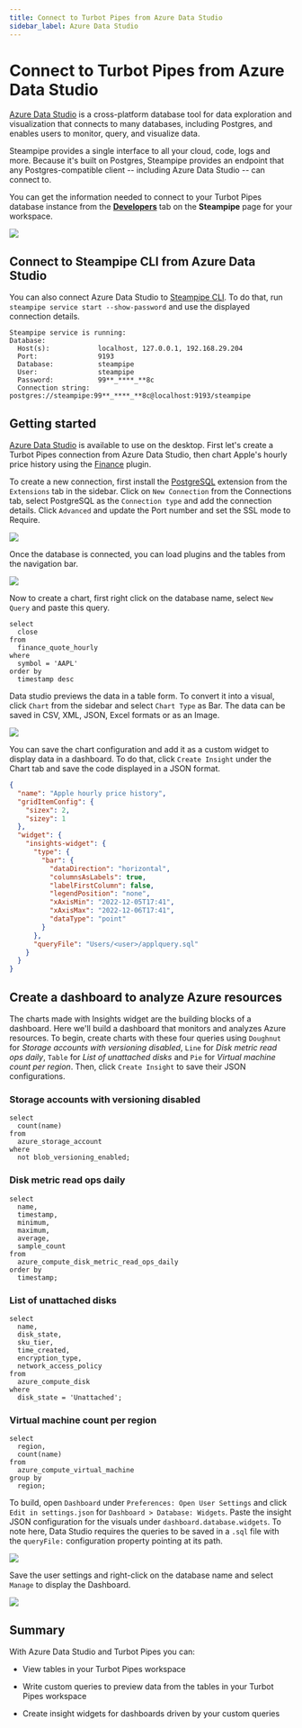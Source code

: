 ```yaml
---
title: Connect to Turbot Pipes from Azure Data Studio
sidebar_label: Azure Data Studio
---
```


# Connect to Turbot Pipes from Azure Data Studio

[Azure Data Studio](https://azure.microsoft.com/en-us/products/data-studio/) is
a cross-platform database tool for data exploration and visualization that
connects to many databases, including Postgres, and enables users to monitor,
query, and visualize data.

Steampipe provides a single interface to all your cloud, code, logs and more.
Because it's built on Postgres, Steampipe provides an endpoint that any
Postgres-compatible client -- including Azure Data Studio -- can connect to.

You can get the information needed to connect to your Turbot Pipes database instance from the **[Developers](/pipes/docs/using/steampipe/developers)** tab on the **Steampipe** page for your workspace.  

![](/images/docs/pipes/steampipe/pipes_steampipe_developer_database.png)


## Connect to Steampipe CLI from Azure Data Studio

You can also connect Azure Data Studio to
[Steampipe CLI](https://steampipe.io/downloads). To do that, run
`steampipe service start --show-password` and use the displayed connection
details.

```
Steampipe service is running:
Database:
  Host(s):            localhost, 127.0.0.1, 192.168.29.204
  Port:               9193
  Database:           steampipe
  User:               steampipe
  Password:           99**_****_**8c
  Connection string:  postgres://steampipe:99**_****_**8c@localhost:9193/steampipe
```

## Getting started

[Azure Data Studio](https://learn.microsoft.com/en-gb/sql/azure-data-studio/download-azure-data-studio?view=sql-server-ver16)
is available to use on the desktop. First let's create a Turbot Pipes connection
from Azure Data Studio, then chart Apple's hourly price history using the
[Finance](https://hub.steampipe.io/plugins/turbot/finance) plugin.

To create a new connection, first install the
[PostgreSQL](https://learn.microsoft.com/en-gb/sql/azure-data-studio/extensions/postgres-extension?view=sql-server-ver16)
extension from the `Extensions` tab in the sidebar. Click on `New Connection`
from the Connections tab, select PostgreSQL as the `Connection type` and add the
connection details. Click `Advanced` and update the Port number and set the SSL
mode to Require.

<div style={{"marginTop":"1em", "marginBottom":"1em", "width":"90%"}}>
<img src="/images/docs/pipes/azure-datastudio-connection-success.png" />
</div>

Once the database is connected, you can load plugins and the tables from the
navigation bar.

<div style={{"marginTop":"1em", "marginBottom":"1em", "width":"50%"}}>
<img src="/images/docs/pipes/azure-datastudio-navigatonbar.png" />
</div>

Now to create a chart, first right click on the database name, select
`New Query` and paste this query.

```
select
  close
from
  finance_quote_hourly
where
  symbol = 'AAPL'
order by
  timestamp desc
```

Data studio previews the data in a table form. To convert it into a visual,
click `Chart` from the sidebar and select `Chart Type` as Bar. The data can be
saved in CSV, XML, JSON, Excel formats or as an Image.

<div style={{"marginTop":"1em", "marginBottom":"1em"}}>
<img src="/images/docs/pipes/azure-datastudio-appl-barchart.png" />
</div>

You can save the chart configuration and add it as a custom widget to display
data in a dashboard. To do that, click `Create Insight` under the Chart tab and
save the code displayed in a JSON format.

```json
{
  "name": "Apple hourly price history",
  "gridItemConfig": {
    "sizex": 2,
    "sizey": 1
  },
  "widget": {
    "insights-widget": {
      "type": {
        "bar": {
          "dataDirection": "horizontal",
          "columnsAsLabels": true,
          "labelFirstColumn": false,
          "legendPosition": "none",
          "xAxisMin": "2022-12-05T17:41",
          "xAxisMax": "2022-12-06T17:41",
          "dataType": "point"
        }
      },
      "queryFile": "Users/<user>/applquery.sql"
    }
  }
}
```

## Create a dashboard to analyze Azure resources

The charts made with Insights widget are the building blocks of a dashboard.
Here we'll build a dashboard that monitors and analyzes Azure resources. To
begin, create charts with these four queries using `Doughnut` for _Storage
accounts with versioning disabled_, `Line` for _Disk metric read ops daily_,
`Table` for _List of unattached disks_ and `Pie` for _Virtual machine count per
region_. Then, click `Create Insight` to save their JSON configurations.

### Storage accounts with versioning disabled

```
select
  count(name)
from
  azure_storage_account
where
  not blob_versioning_enabled;
```

### Disk metric read ops daily

```
select
  name,
  timestamp,
  minimum,
  maximum,
  average,
  sample_count
from
  azure_compute_disk_metric_read_ops_daily
order by
  timestamp;
```

### List of unattached disks

```
select
  name,
  disk_state,
  sku_tier,
  time_created,
  encryption_type,
  network_access_policy
from
  azure_compute_disk
where
  disk_state = 'Unattached';
```

### Virtual machine count per region

```
select
  region,
  count(name)
from
  azure_compute_virtual_machine
group by
  region;
```

To build, open `Dashboard` under `Preferences: Open User Settings` and click
`Edit in settings.json` for `Dashboard > Database: Widgets`. Paste the insight
JSON configuration for the visuals under `dashboard.database.widgets`. To note
here, Data Studio requires the queries to be saved in a `.sql` file with the
`queryFile:` configuration property pointing at its path.

<div style={{"marginTop":"1em", "marginBottom":"1em", "width":"50%"}}>
<img src="/images/docs/pipes/azure-datastudio-widget-config.png" />
</div>

Save the user settings and right-click on the database name and select `Manage`
to display the Dashboard.

<div style={{"marginTop":"1em", "marginBottom":"1em", "width":"90%"}}>
<img src="/images/docs/pipes/azure-datastudio-dashboard.png" />
</div>

## Summary

With Azure Data Studio and Turbot Pipes you can:

- View tables in your Turbot Pipes workspace

- Write custom queries to preview data from the tables in your Turbot Pipes
  workspace

- Create insight widgets for dashboards driven by your custom queries
